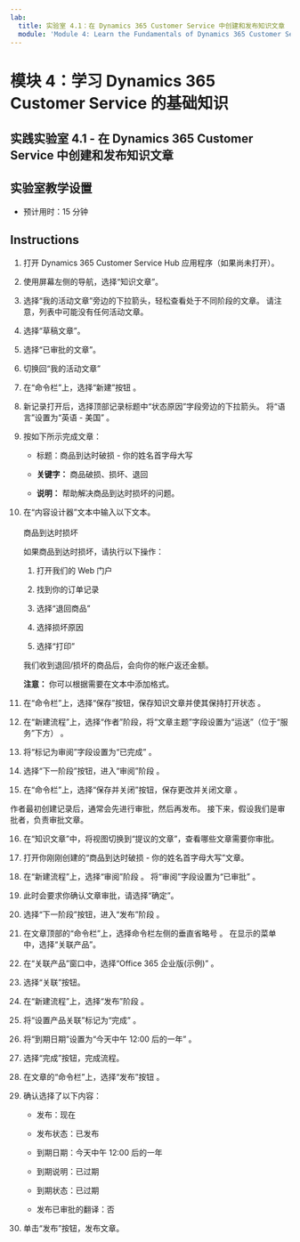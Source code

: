 ```yaml
---
lab:
  title: 实验室 4.1：在 Dynamics 365 Customer Service 中创建和发布知识文章
  module: 'Module 4: Learn the Fundamentals of Dynamics 365 Customer Service'
---
```


<a name="module-4-learn-the-fundamentals-of-dynamics-365-customer-service"></a>模块 4：学习 Dynamics 365 Customer Service 的基础知识
========================

## <a name="practice-lab-41---create-and-publish-a-knowledge-article-in-dynamics-365-customer-service"></a>实践实验室 4.1 - 在 Dynamics 365 Customer Service 中创建和发布知识文章

## <a name="lab-setup"></a>实验室教学设置

  - 预计用时：15 分钟

## <a name="instructions"></a>Instructions

1. 打开 Dynamics 365 Customer Service Hub 应用程序（如果尚未打开）。 

2. 使用屏幕左侧的导航，选择“知识文章”。 

3. 选择“我的活动文章”旁边的下拉箭头，轻松查看处于不同阶段的文章。 请注意，列表中可能没有任何活动文章。

4. 选择“草稿文章”。 

5. 选择“已审批的文章”。 

6. 切换回“我的活动文章”

7. 在“命令栏”上，选择“新建”按钮 。 

8. 新记录打开后，选择顶部记录标题中“状态原因”字段旁边的下拉箭头。 将“语言”设置为“英语 - 美国” 。

9. 按如下所示完成文章：

    - 标题：商品到达时破损 - 你的姓名首字母大写

    - **关键字：** 商品破损、损坏、退回

    - **说明：** 帮助解决商品到达时损坏的问题。 

10. 在“内容设计器”文本中输入以下文本。   
‎  
‎   商品到达时损坏

    如果商品到达时损坏，请执行以下操作：

    1. 打开我们的 Web 门户

    2. 找到你的订单记录

    3. 选择“退回商品”

    4. 选择损坏原因

    5. 选择“打印”

    我们收到退回/损坏的商品后，会向你的帐户返还金额。

    **注意：** 你可以根据需要在文本中添加格式。 

11. 在“命令栏”上，选择“保存”按钮，保存知识文章并使其保持打开状态 。 

12. 在“新建流程”上，选择“作者”阶段，将“文章主题”字段设置为“运送”（位于“服务”下方）   。 

13. 将“标记为审阅”字段设置为“已完成” 。

14. 选择“下一阶段”按钮，进入“审阅”阶段 。

15. 在“命令栏”上，选择“保存并关闭”按钮，保存更改并关闭文章 。

作者最初创建记录后，通常会先进行审批，然后再发布。 接下来，假设我们是审批者，负责审批文章。 

16. 在“知识文章”中，将视图切换到“提议的文章”，查看哪些文章需要你审批。 

17. 打开你刚刚创建的“商品到达时破损 - 你的姓名首字母大写”文章。

18. 在“新建流程”上，选择“审阅”阶段 。 将“审阅”字段设置为“已审批” 。

19. 此时会要求你确认文章审批，请选择“确定”。 

20. 选择“下一阶段”按钮，进入“发布”阶段 。 

21. 在文章顶部的“命令栏”上，选择命令栏左侧的垂直省略号 。 在显示的菜单中，选择“关联产品”。 

22. 在“关联产品”窗口中，选择“Office 365 企业版(示例)” 。

23. 选择“关联”按钮。 

24. 在“新建流程”上，选择“发布”阶段 。 

25. 将“设置产品关联”标记为“完成” 。 

26. 将“到期日期”设置为“今天中午 12:00 后的一年” 。 

27. 选择“完成”按钮，完成流程。 

28. 在文章的“命令栏”上，选择“发布”按钮 。 

29. 确认选择了以下内容：

    - 发布：现在

    - 发布状态：已发布

    - 到期日期：今天中午 12:00 后的一年

    - 到期说明：已过期

    - 到期状态：已过期

    - 发布已审批的翻译：否
    
30. 单击“发布”按钮，发布文章。


